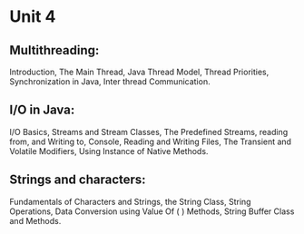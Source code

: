 # Unit 4
## Multithreading: 
Introduction, The Main Thread, Java Thread Model, Thread Priorities, Synchronization in Java, Inter thread Communication. 

## I/O in Java:
I/O Basics, Streams and Stream Classes, The Predefined Streams, reading from, and Writing to, Console, Reading and Writing Files, The Transient and Volatile Modifiers, Using Instance of Native Methods. 

## Strings and characters: 
Fundamentals of Characters and Strings, the String Class, String Operations, Data Conversion using Value Of ( ) Methods, String Buffer Class and Methods.